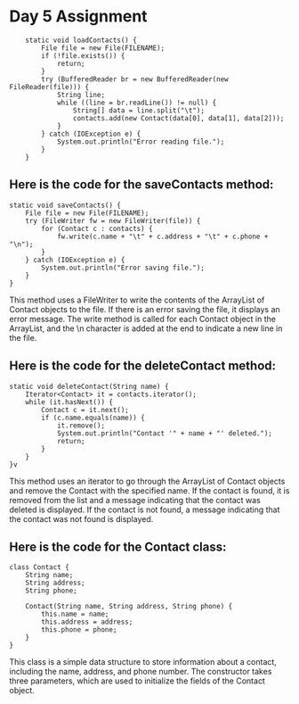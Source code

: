 # Day 5 Assignment


        static void loadContacts() {
            File file = new File(FILENAME);
            if (!file.exists()) {
                return;
            }
            try (BufferedReader br = new BufferedReader(new FileReader(file))) {
                String line;
                while ((line = br.readLine()) != null) {
                    String[] data = line.split("\t");
                    contacts.add(new Contact(data[0], data[1], data[2]));
                }
            } catch (IOException e) {
                System.out.println("Error reading file.");
            }
        }

## Here is the code for the saveContacts method:

    static void saveContacts() {
        File file = new File(FILENAME);
        try (FileWriter fw = new FileWriter(file)) {
            for (Contact c : contacts) {
                fw.write(c.name + "\t" + c.address + "\t" + c.phone + "\n");
            }
        } catch (IOException e) {
            System.out.println("Error saving file.");
        }
    }

This method uses a FileWriter to write the contents of the ArrayList of Contact objects to the file. If there is an error saving the file, it displays an error message. The write method is called for each Contact object in the ArrayList, and the \n character is added at the end to indicate a new line in the file.  

## Here is the code for the deleteContact method:

    static void deleteContact(String name) {
        Iterator<Contact> it = contacts.iterator();
        while (it.hasNext()) {
            Contact c = it.next();
            if (c.name.equals(name)) {
                it.remove();
                System.out.println("Contact '" + name + "' deleted.");
                return;
            }
        }
    }v

This method uses an iterator to go through the ArrayList of Contact objects and remove the Contact with the specified name. If the contact is found, it is removed from the list and a message indicating that the contact was deleted is displayed. If the contact is not found, a message indicating that the contact was not found is displayed.  

## Here is the code for the Contact class:

    class Contact {
        String name;
        String address;
        String phone;
        
        Contact(String name, String address, String phone) {
            this.name = name;
            this.address = address;
            this.phone = phone;
        }
    }

This class is a simple data structure to store information about a contact, including the name, address, and phone number. The constructor takes three parameters, which are used to initialize the fields of the Contact object.  
